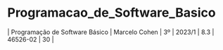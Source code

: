 # Programacao_de_Software_Basico
| Programação de Software Básico | Marcelo Cohen | 3º | 2023/1 | 8.3 | 46526-02 | 30 |
